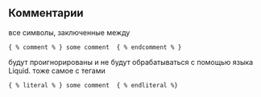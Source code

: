## Комментарии

все символы, заключенные между 

`{ % comment % } some comment  { % endcomment % } `

будут проигнорированы и не будут обрабатываться с помощью языка Liquid.
тоже самое с тегами 

`{ % literal % } some comment  { % endliteral %}`

